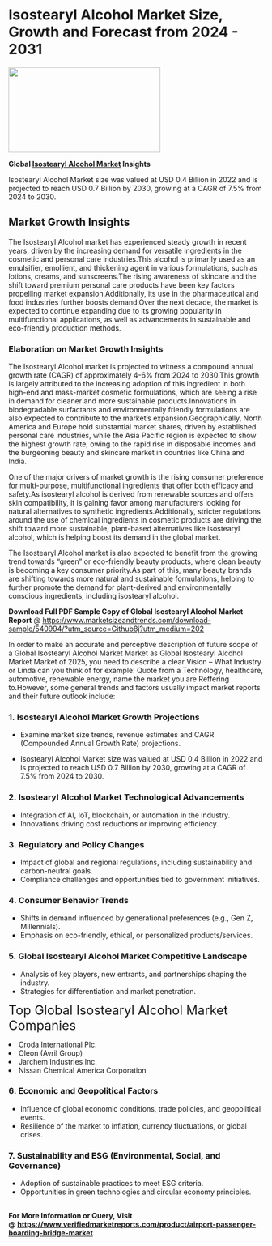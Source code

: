 <H1>Isostearyl Alcohol Market Size, Growth and Forecast from 2024 - 2031</H1><img class="aligncenter size-medium wp-image-584254" src="https://thirdeyenews.in/wp-content/uploads/2024/09/Global-Market-Research-300x168.jpeg" alt="" width="300" height="168" /><p><strong>Global&nbsp;<a href="https://www.marketsizeandtrends.com/download-sample/540994/?utm_source=Github8j?utm_medium=202">Isostearyl Alcohol Market</a> Insights</strong></p><p>Isostearyl Alcohol Market size was valued at USD 0.4 Billion in 2022 and is projected to reach USD 0.7 Billion by 2030, growing at a CAGR of 7.5% from 2024 to 2030.</p><p><h2>Market Growth Insights</h2> <p>The Isostearyl Alcohol market has experienced steady growth in recent years, driven by the increasing demand for versatile ingredients in the cosmetic and personal care industries.This alcohol is primarily used as an emulsifier, emollient, and thickening agent in various formulations, such as lotions, creams, and sunscreens.The rising awareness of skincare and the shift toward premium personal care products have been key factors propelling market expansion.Additionally, its use in the pharmaceutical and food industries further boosts demand.Over the next decade, the market is expected to continue expanding due to its growing popularity in multifunctional applications, as well as advancements in sustainable and eco-friendly production methods.</p> <h3>Elaboration on Market Growth Insights</h3> <p>The Isostearyl Alcohol market is projected to witness a compound annual growth rate (CAGR) of approximately 4-6% from 2024 to 2030.This growth is largely attributed to the increasing adoption of this ingredient in both high-end and mass-market cosmetic formulations, which are seeing a rise in demand for cleaner and more sustainable products.Innovations in biodegradable surfactants and environmentally friendly formulations are also expected to contribute to the market’s expansion.Geographically, North America and Europe hold substantial market shares, driven by established personal care industries, while the Asia Pacific region is expected to show the highest growth rate, owing to the rapid rise in disposable incomes and the burgeoning beauty and skincare market in countries like China and India.</p> <p>One of the major drivers of market growth is the rising consumer preference for multi-purpose, multifunctional ingredients that offer both efficacy and safety.As isostearyl alcohol is derived from renewable sources and offers skin compatibility, it is gaining favor among manufacturers looking for natural alternatives to synthetic ingredients.Additionally, stricter regulations around the use of chemical ingredients in cosmetic products are driving the shift toward more sustainable, plant-based alternatives like isostearyl alcohol, which is helping boost its demand in the global market.</p> <p>The Isostearyl Alcohol market is also expected to benefit from the growing trend towards “green” or eco-friendly beauty products, where clean beauty is becoming a key consumer priority.As part of this, many beauty brands are shifting towards more natural and sustainable formulations, helping to further promote the demand for plant-derived and environmentally conscious ingredients, including isostearyl alcohol.</p> <p><span class=""><strong>Download Full PDF Sample Copy of Global Isostearyl Alcohol Market Report</strong> @ <a href="https://www.marketsizeandtrends.com/download-sample/540994/?utm_source=Github8j?utm_medium=202" target="_blank">https://www.marketsizeandtrends.com/download-sample/540994/?utm_source=Github8j?utm_medium=202</a></span></p><p>In order to make an accurate and perceptive description of future scope of a Global&nbsp;Isostearyl Alcohol Market Market as Global&nbsp;Isostearyl Alcohol Market Market of 2025, you need to describe a clear Vision &ndash; What Industry or Linda can you think of for example: Quote from a Technology, healthcare, automotive, renewable energy, name the market you are Reffering to.However, some general trends and factors usually impact market reports and their future outlook include:</p><h3>1.&nbsp;<strong>Isostearyl Alcohol Market Growth Projections</strong></h3><ul><li>Examine market size trends, revenue estimates and CAGR (Compounded Annual Growth Rate) projections.</li><li><p>Isostearyl Alcohol Market size was valued at USD 0.4 Billion in 2022 and is projected to reach USD 0.7 Billion by 2030, growing at a CAGR of 7.5% from 2024 to 2030.</p></li></ul><h3>2.&nbsp;<strong>Isostearyl Alcohol Market Technological Advancements</strong></h3><ul><li>Integration of AI, IoT, blockchain, or automation in the industry.</li><li>Innovations driving cost reductions or improving efficiency.</li></ul><h3>3.&nbsp;<strong>Regulatory and Policy Changes</strong></h3><ul><li>Impact of global and regional regulations, including sustainability and carbon-neutral goals.</li><li>Compliance challenges and opportunities tied to government initiatives.</li></ul><h3>4.&nbsp;<strong>Consumer Behavior Trends</strong></h3><ul><li>Shifts in demand influenced by generational preferences (e.g., Gen Z, Millennials).</li><li>Emphasis on eco-friendly, ethical, or personalized products/services.</li></ul><h3>5.&nbsp;<strong>Global Isostearyl Alcohol Market Competitive Landscape</strong></h3><ul><li>Analysis of key players, new entrants, and partnerships shaping the industry.</li><li>Strategies for differentiation and market penetration.</li></ul><p data-pm-slice="1 1 []"><span style="color: inherit; font-family: inherit; font-size: 25px;">Top Global Isostearyl Alcohol Market Companies</span></p><div class="" data-test-id=""><p><li>Croda International Plc.</li><li> Oleon (Avril Group)</li><li> Jarchem Industries Inc.</li><li> Nissan Chemical America Corporation</li></p></div><h3>6.&nbsp;<strong>Economic and Geopolitical Factors</strong></h3><ul><li>Influence of global economic conditions, trade policies, and geopolitical events.</li><li>Resilience of the market to inflation, currency fluctuations, or global crises.</li></ul><h3>7.&nbsp;<strong>Sustainability and ESG (Environmental, Social, and Governance)</strong></h3><ul><li>Adoption of sustainable practices to meet ESG criteria.</li><li>Opportunities in green technologies and circular economy principles.</li></ul><h2><strong style="font-size: 14px;">For More Information or Query, Visit @&nbsp;</strong><a style="background-color: #ffffff; font-size: 14px;" href="https://www.marketsizeandtrends.com/report/isostearyl-alcohol-market/" target="_blank">https://www.verifiedmarketreports.com/product/airport-passenger-boarding-bridge-market</a></h2>